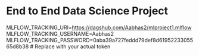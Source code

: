 # End to End Data Science Project
MLFLOW_TRACKING_URI=https://dagshub.com/Aabhas2/mlproject1.mlflow
MLFLOW_TRACKING_USERNAME=Aabhas2
MLFLOW_TRACKING_PASSWORD=0aba39a727feddd79def8d6195223305565d8b38  # Replace with your actual token